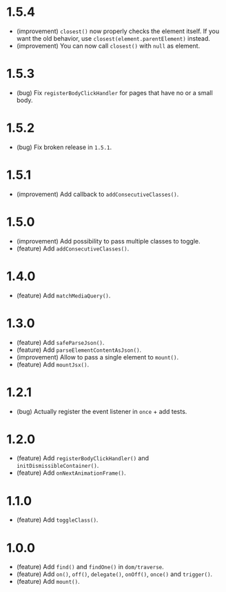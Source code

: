 1.5.4
=====

*   (improvement) `closest()` now properly checks the element itself. If you want the old behavior, use `closest(element.parentElement)` instead.
*   (improvement) You can now call `closest()` with `null` as element.


1.5.3
=====

*   (bug) Fix `registerBodyClickHandler` for pages that have no or a small body.


1.5.2
=====

*   (bug) Fix broken release in `1.5.1`.


1.5.1
=====

*   (improvement) Add callback to `addConsecutiveClasses()`. 


1.5.0
=====

*   (improvement) Add possibility to pass multiple classes to toggle.
*   (feature) Add `addConsecutiveClasses()`.


1.4.0
=====

*   (feature) Add `matchMediaQuery()`.


1.3.0
=====

*   (feature) Add `safeParseJson()`.
*   (feature) Add `parseElementContentAsJson()`.
*   (improvement) Allow to pass a single element to `mount()`.
*   (feature) Add `mountJsx()`.


1.2.1
=====

*   (bug) Actually register the event listener in `once` + add tests.


1.2.0
=====

*   (feature) Add `registerBodyClickHandler()` and `initDismissibleContainer()`.
*   (feature) Add `onNextAnimationFrame()`.


1.1.0
=====

*   (feature) Add `toggleClass()`.


1.0.0
=====

*   (feature) Add `find()` and `findOne()` in `dom/traverse`.
*   (feature) Add `on()`, `off()`, `delegate()`, `onOff()`, `once()` and `trigger()`.
*   (feature) Add `mount()`.
